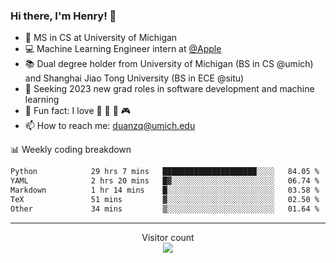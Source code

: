 ### Hi there, I'm Henry! 👋

- 🔭 MS in CS at University of Michigan
- 💻 Machine Learning Engineer intern at [@Apple](https://github.com/apple)
- 📚 Dual degree holder from University of Michigan (BS in CS @umich) and Shanghai Jiao Tong University (BS in ECE @situ)
- 🤖 Seeking 2023 new grad roles in software development and machine learning
- 🍁 Fun fact: I love 📸 🏓 🍜 🎮
- 📫 How to reach me: [duanzq@umich.edu](mailto:duanzq@umich.edu)

📊 Weekly coding breakdown
<!--START_SECTION:waka-->

```txt
Python            29 hrs 7 mins   █████████████████████░░░░   84.05 %
YAML              2 hrs 20 mins   █▓░░░░░░░░░░░░░░░░░░░░░░░   06.74 %
Markdown          1 hr 14 mins    █░░░░░░░░░░░░░░░░░░░░░░░░   03.58 %
TeX               51 mins         ▓░░░░░░░░░░░░░░░░░░░░░░░░   02.50 %
Other             34 mins         ▒░░░░░░░░░░░░░░░░░░░░░░░░   01.64 %
```

<!--END_SECTION:waka-->

***
<p align="center"> 
  Visitor count<br>
  <img src="https://profile-counter.glitch.me/zlzq-duanzq/count.svg" />
</p>

<!-- ![Henry Duan's GitHub stats](https://github-readme-stats.vercel.app/api?username=zlzq-duanzq&show_icons=true)

![trophy](https://github-profile-trophy.vercel.app/?username=zlzq-duanzq&column=7)

[![Top Langs](https://github-readme-stats.vercel.app/api/top-langs/?username=zlzq-duanzq&layout=compact)](https://github.com/zlzq-duanzq/github-readme-stats) -->
